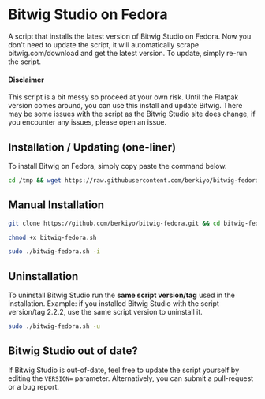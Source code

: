 # Bitwig Studio on Fedora
A script that installs the latest version of Bitwig Studio on Fedora. Now you don't need to update the script, it will automatically scrape bitwig.com/download and get the latest version. To update, simply re-run the script.

#### Disclaimer
This script is a bit messy so proceed at your own risk. Until the Flatpak version comes around, you can use this install and update Bitwig. There may be some issues with the script as the Bitwig Studio site does change, if you encounter any issues, please open an issue.

## Installation / Updating (one-liner)
To install Bitwig on Fedora, simply copy paste the command below.
```bash
cd /tmp && wget https://raw.githubusercontent.com/berkiyo/bitwig-fedora/master/install.sh && chmod 777 install.sh && ./install.sh
```


## Manual Installation
```bash
git clone https://github.com/berkiyo/bitwig-fedora.git && cd bitwig-fedora

chmod +x bitwig-fedora.sh

sudo ./bitwig-fedora.sh -i
```

## Uninstallation
To uninstall Bitwig Studio run the **same script version/tag** used in the installation.
Example: if you installed Bitwig Studio with the script version/tag 2.2.2, use the same script version to uninstall it.

```bash
sudo ./bitwig-fedora.sh -u
```
## Bitwig Studio out of date?
If Bitwig Studio is out-of-date, feel free to update the script yourself by editing the `VERSION=` parameter. Alternatively, you can submit a pull-request or a bug report.
